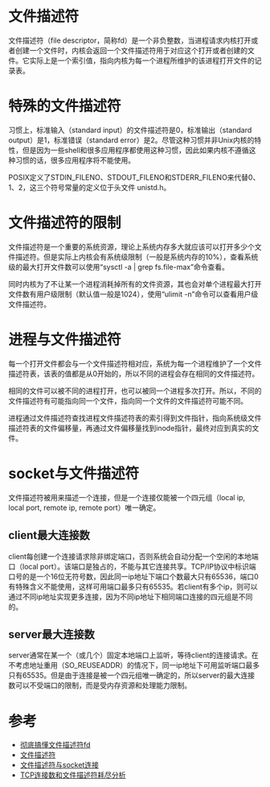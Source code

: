 文件描述符
==========
文件描述符（file descriptor，简称fd）是一个非负整数，当进程请求内核打开或者创建一个文件时，内核会返回一个文件描述符用于对应这个打开或者创建的文件。它实际上是一个索引值，指向内核为每一个进程所维护的该进程打开文件的记录表。

# 特殊的文件描述符
习惯上，标准输入（standard input）的文件描述符是0，标准输出（standard output）是1，标准错误（standard error）是2。尽管这种习惯并非Unix内核的特性，但是因为一些shell和很多应用程序都使用这种习惯，因此如果内核不遵循这种习惯的话，很多应用程序将不能使用。

POSIX定义了STDIN_FILENO、STDOUT_FILENO和STDERR_FILENO来代替0、1、2，这三个符号常量的定义位于头文件 unistd.h。

# 文件描述符的限制
文件描述符是一个重要的系统资源，理论上系统内存多大就应该可以打开多少个文件描述符。但是实际上内核会有系统级限制（一般是系统内存的10%），查看系统级的最大打开文件数可以使用“sysctl -a | grep fs.file-max”命令查看。

同时内核为了不让某一个进程消耗掉所有的文件资源，其也会对单个进程最大打开文件数有用户级限制（默认值一般是1024），使用“ulimit -n”命令可以查看用户级文件描述符。

# 进程与文件描述符
每一个打开文件都会与一个文件描述符相对应，系统为每一个进程维护了一个文件描述符表，该表的值都是从0开始的，所以不同的进程会存在相同的文件描述符。

相同的文件可以被不同的进程打开，也可以被同一个进程多次打开。所以，不同的文件描述符有可能指向同一个文件，指向同一个文件的文件描述符可能不同。

进程通过文件描述符查找进程文件描述符表的索引得到文件指针，指向系统级文件描述符表的文件偏移量，再通过文件偏移量找到inode指针，最终对应到真实的文件。

# socket与文件描述符
文件描述符被用来描述一个连接，但是一个连接仅能被一个四元组（local ip, local port, remote ip, remote port）唯一确定。

## client最大连接数
client每创建一个连接请求除非绑定端口，否则系统会自动分配一个空闲的本地端口（local port）。该端口是独占的，不能与其它连接共享。TCP/IP协议中标识端口号的是一个16位无符号数，因此同一ip地址下端口个数最大只有65536，端口0有特殊含义不能使用，这样可用端口最多只有65535。若client有多个ip，则可以通过不同ip地址实现更多连接，因为不同ip地址下相同端口连接的四元组是不同的。

## server最大连接数
server通常在某一个（或几个）固定本地端口上监听，等待client的连接请求。在不考虑地址重用（SO_REUSEADDR）的情况下，同一ip地址下可用监听端口最多只有65535。但是由于连接是被一个四元组唯一确定的，所以server的最大连接数可以不受端口的限制，而是受内存资源和处理能力限制。

# 参考
 * [彻底搞懂文件描述符fd](https://www.itqiankun.com/article/file-fd)
 * [文件描述符](https://baike.baidu.com/item/%E6%96%87%E4%BB%B6%E6%8F%8F%E8%BF%B0%E7%AC%A6)
 * [文件描述符与socket连接](https://www.cnblogs.com/DengGao/p/file_symbol.html)
 * [TCP连接数和文件描述符耗尽分析](https://blog.csdn.net/tsh123321/article/details/88990825)
